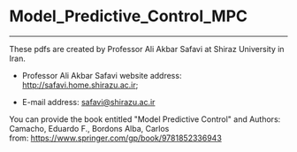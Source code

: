 # Model_Predictive_Control_MPC

-------------------------------------

These pdfs are created by Professor Ali Akbar Safavi at Shiraz University in Iran.

* Professor Ali Akbar Safavi website address: http://safavi.home.shirazu.ac.ir;

* E-mail address: safavi@shirazu.ac.ir

You can provide the book entitled "Model Predictive Control" and Authors: Camacho, Eduardo F., Bordons Alba, Carlos  
from: https://www.springer.com/gp/book/9781852336943
